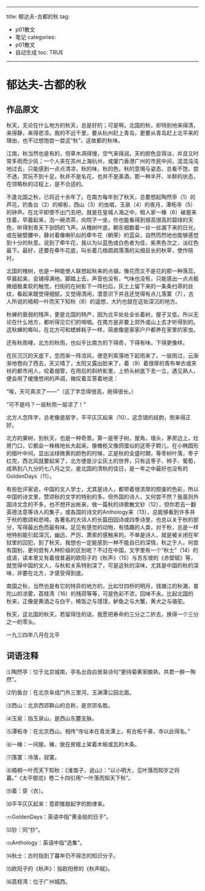  
---
title: 郁达夫-古都的秋 
tag: 
- p01散文 
- 笔记
categories:
- p01散文 
- 自动生成
toc: TRUE
---
 
<h1 id="郁达夫-古都的秋">郁达夫-古都的秋</h1>
<h2 id="作品原文">作品原文</h2>
<p>秋天，无论在什么地方的秋天，总是好的；可是啊，北国的秋，却特别地来得清，来得静，来得悲凉。我的不远千里，要从杭州赶上青岛，更要从青岛赶上北平来的理由，也不过想饱尝一尝这“秋”，这故都的秋味。</p>
<p>江南，秋当然也是有的，但草木凋得慢，空气来得润，天的颜色显得淡，并且又时常多雨而少风；一个人夹在苏州上海杭州，或厦门香港广州的市民中间，混混沌沌地过去，只能感到一点点清凉，秋的味，秋的色，秋的意境与姿态，总看不饱，尝不透，赏玩不到十足。秋并不是名花，也并不是美酒，那一种半开、半醉的状态，在领略秋的过程上，是不合适的。</p>
<p>不逢北国之秋，已将近十余年了。在南方每年到了秋天，总要想起陶然亭（1）的芦花，钓鱼台（2）的柳影，西山（3）的虫唱，玉泉（4）的夜月，潭柘寺（5）的钟声。在北平即使不出门去吧，就是在皇城人海之中，租人家一椽（6）破屋来住着，早晨起来，泡一碗浓茶，向院子一坐，你也能看得到很高很高的碧绿的天色，听得到青天下驯鸽的飞声。从槐树叶底，朝东细数着一丝一丝漏下来的日光，或在破壁腰中，静对着像喇叭似的牵牛花（朝荣）的蓝朵，自然而然地也能够感觉到十分的秋意。说到了牵牛花，我以为以蓝色或白色者为佳，紫黑色次之，淡红色最下。最好，还要在牵牛花底，叫长着几根疏疏落落的尖细且长的秋草，使作陪衬。</p>
<p>北国的槐树，也是一种能使人联想起秋来的点缀。像花而又不是花的那一种落蕊，早晨起来，会铺得满地。脚踏上去，声音也没有，气味也没有，只能感出一点点极微细极柔软的触觉。扫街的在树影下一阵扫后，灰土上留下来的一条条扫帚的丝纹，看起来既觉得细腻，又觉得清闲，潜意识下并且还觉得有点儿落寞（7），古人所说的梧桐一叶而天下知秋（8）的遥想，大约也就在这些深沉的地方。</p>
<p>秋蝉的衰弱的残声，更是北国的特产，因为北平处处全长着树，屋子又低，所以无论在什么地方，都听得见它们的啼唱。在南方是非要上郊外或山上去才听得到的。这秋蝉的嘶叫，在北方可和蟋蟀耗子一样，简直像是家家户户都养在家里的家虫。</p>
<p>还有秋雨哩，北方的秋雨，也似乎比南方的下得奇，下得有味，下得更像样。</p>
<p>在灰沉沉的天底下，忽而来一阵凉风，便息列索落地下起雨来了。一层雨过，云渐渐地卷向了西去，天又晴了，太阳又露出脸来了，着（9）着很厚的青布单衣或夹袄的都市闲人，咬着烟管，在雨后的斜桥影里，上桥头树底下去一立，遇见熟人，便会用了缓慢悠闲的声调，微叹着互答着地说：</p>
<p>“唉，天可真凉了——”（这了字念得很高，拖得很长。）</p>
<p>“可不是吗？一层秋雨一层凉了！”</p>
<p>北方人念阵字，总老像是层字，平平仄仄起来（10），这念错的歧韵，倒来得正好。</p>
<p>北方的果树，到秋天，也是一种奇景。第一是枣子树，屋角，墙头，茅房边上，灶房门口，它都会一株株地长大起来。像橄榄又像鸽蛋似的这枣子颗儿，在小椭圆形的细叶中间，显出淡绿微黄的颜色的时候，正是秋的全盛时期，等枣树叶落，枣子红完，西北风就要起来了，北方便是沙尘灰土的世界，只有这枣子、柿子、葡萄，成熟到八九分的七八月之交，是北国的清秋的佳日，是一年之中最好也没有的GoldenDays（11）。</p>
<p>有些批评家说，中国的文人学士，尤其是诗人，都带着很浓厚的颓废的色彩，所以中国的诗文里，赞颂秋的文字的特别的多。但外国的诗人，又何尝不然？我虽则外国诗文念的不多，也不想开出帐来，做一篇秋的诗歌散文钞（12），但你若去一翻英德法意等诗人的集子，或各国的诗文的Anthology来（13），总能够看到许多并于秋的歌颂和悲啼。各著名的大诗人的长篇田园诗或四季诗里，也总以关于秋的部分，写得最出色而最有味。足见有感觉的动物，有情趣的人类，对于秋，总是一样地特别能引起深沉，幽远、严厉、萧索的感触来的。不单是诗人，就是被关闭在牢狱里的囚犯，到了秋天，我想也一定能感到一种不能自已的深情，秋之于人，何尝有国别，更何尝有人种阶级的区别呢？不过在中国，文字里有一个“秋士”（14）的成语，读本里又有着很普遍的欧阳子的《秋声》（15）与苏东坡的《赤壁赋》等，就觉得中国的文人，与秋和关系特别深了，可是这秋的深味，尤其是中国的秋的深味，非要在北方，才感受得到底。</p>
<p>南国之秋，当然也是有它的特异的地方的，比如廿四桥的明月，钱塘江的秋潮，普陀山的凉雾，荔枝湾（16）的残荷等等，可是色彩不浓，回味不永。比起北国的秋来，正像是黄酒之与白干，稀饭之与馍馍，鲈鱼之与大蟹，黄犬之与骆驼。</p>
<p>秋天，这北国的秋天，若留得住的话，我愿把寿命的三分之二折去，换得一个三分之一的零头。</p>
<p>一九三四年八月在北平</p>
<h2 id="词语注释">词语注释</h2>
<p>⑴陶然亭：位于北京城南，亭名出自白居易诗句“更待菊黄家酿熟，共君一醉一陶然&quot;。</p>
<p>⑵钓鱼台：在北京阜成门外三里河，玉渊潭公园北面。</p>
<p>⑶西山：北京西郊群山的总称，是京郊名胜。</p>
<p>⑷玉泉：指玉泉山，是西山东麓支脉。</p>
<p>⑸潭柘寺：在北京西山，相传“寺址本在青龙潭上，有古柘千章，寺以此得名。”</p>
<p>⑹一椽：一间屋。椽，放在房檩上架着木板或瓦的木条。</p>
<p>⑺落寞：冷落，寂寞。</p>
<p>⑻梧桐一叶而天下知秋：《淮南子，说山》：“以小明大，见叶落而知岁之将暮。”《太平御览》卷二十四引用“一叶落而知天下秋”。</p>
<p>⑼着：穿（衣）。</p>
<p>⑽平平仄仄起来：意即推敲起字的韵律来。</p>
<p>⑾GoldenDays：英语中指&quot;黄金般的日子&quot;。</p>
<p>⑿钞：同“抄”。</p>
<p>⒀Anthology：英语中指&quot;选集&quot;。</p>
<p>⒁秋士：古时指到了暮年仍不得志的知识分子。</p>
<p>⒂欧阳子的《秋声》：指欧阳修的《秋声赋》。</p>
<p>⒃荔枝湾：位于广州城西。</p>
